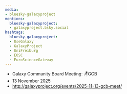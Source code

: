 ```yaml
---
media:
- bluesky-galaxyproject
mentions:
  bluesky-galaxyproject:
  - galaxyproject.bsky.social
hashtags:
  bluesky-galaxyproject:
  - UseGalaxy
  - GalaxyProject
  - UniFreiburg
  - EOSC
  - EuroScienceGateway
---
```

- Galaxy Community Board Meeting: 🪑GCB
- 13 November 2025
- http://galaxyproject.org/events/2025-11-13-gcb-meet/